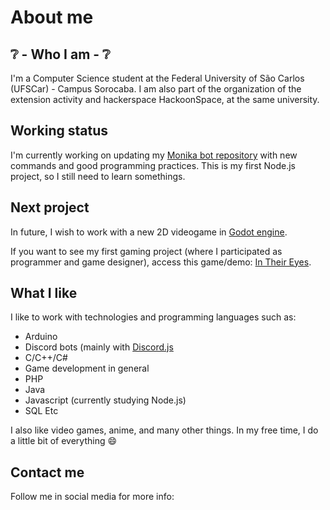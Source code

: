 # About me

## ❔ - Who I am - ❔

I'm a Computer Science student at the Federal University of São Carlos (UFSCar) - Campus Sorocaba. I am also part of the organization of the extension activity and hackerspace HackoonSpace, at the same university.

## Working status

I'm currently working on updating my [Monika bot repository](https://github.com/Infinitemarcus/Monika-bot) with new commands and good programming practices. This is my first Node.js project, so I still need to learn somethings.

## Next project

In future, I wish to work with a new 2D videogame in [Godot engine](https://godotengine.org/). 

If you want to see my first gaming project (where I participated as programmer and game designer), access this game/demo: [In Their Eyes](https://infinitemarcus.itch.io/in-their-eyes).

## What I like

I like to work with technologies and programming languages such as:
* Arduino
* Discord bots (mainly with [Discord.js](https://github.com/discordjs/discord.js)
* C/C++/C#
* Game development in general
* PHP
* Java
* Javascript (currently studying Node.js)
* SQL
Etc

I also like video games, anime, and many other things. In my free time, I do a little bit of everything 😄

## Contact me

Follow me in social media for more info:


